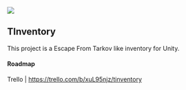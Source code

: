 ![](https://img.shields.io/static/v1?label=Version&message=0.1.3&color=%3CCOLOR%3E)

## TInventory

This project is a Escape From Tarkov like inventory for Unity. 



#### Roadmap

Trello | https://trello.com/b/xuL95njz/tinventory

